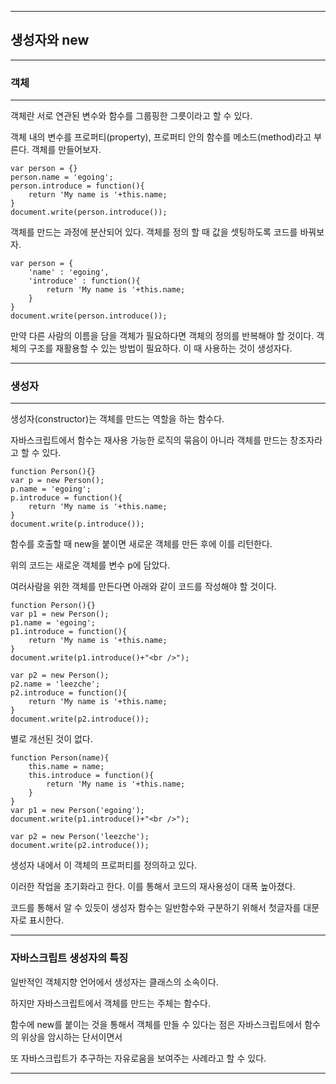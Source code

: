 ***
## 생성자와 new
***

### 객체
***
객체란 서로 연관된 변수와 함수를 그룹핑한 그릇이라고 할 수 있다. 

객체 내의 변수를 프로퍼티(property), 프로퍼티 안의 함수를 메소드(method)라고 부른다. 객체를 만들어보자.


    var person = {}
    person.name = 'egoing';
    person.introduce = function(){
        return 'My name is '+this.name;
    }
    document.write(person.introduce());


객체를 만드는 과정에 분산되어 있다. 객체를 정의 할 때 값을 셋팅하도록 코드를 바꿔보자.


    var person = {
        'name' : 'egoing',
        'introduce' : function(){
            return 'My name is '+this.name;
        }
    }
    document.write(person.introduce());


만약 다른 사람의 이름을 담을 객체가 필요하다면 객체의 정의를 반복해야 할 것이다. 객체의 구조를 재활용할 수 있는 방법이 필요하다. 이 때 사용하는 것이 생성자다.


***
### 생성자
***

생성자(constructor)는 객체를 만드는 역할을 하는 함수다. 

자바스크립트에서 함수는 재사용 가능한 로직의 묶음이 아니라 객체를 만드는 창조자라고 할 수 있다.


    function Person(){}
    var p = new Person();
    p.name = 'egoing';
    p.introduce = function(){
        return 'My name is '+this.name; 
    }
    document.write(p.introduce());


함수를 호출할 때 new을 붙이면 새로운 객체를 만든 후에 이를 리턴한다. 

위의 코드는 새로운 객체를 변수 p에 담았다. 

여러사람을 위한 객체를 만든다면 아래와 같이 코드를 작성해야 할 것이다. 


    function Person(){}
    var p1 = new Person();
    p1.name = 'egoing';
    p1.introduce = function(){
        return 'My name is '+this.name; 
    }
    document.write(p1.introduce()+"<br />");
    
    var p2 = new Person();
    p2.name = 'leezche';
    p2.introduce = function(){
        return 'My name is '+this.name; 
    }
    document.write(p2.introduce());


별로 개선된 것이 없다. 


    function Person(name){
        this.name = name;
        this.introduce = function(){
            return 'My name is '+this.name; 
        }   
    }
    var p1 = new Person('egoing');
    document.write(p1.introduce()+"<br />");
    
    var p2 = new Person('leezche');
    document.write(p2.introduce());


생성자 내에서 이 객체의 프로퍼티를 정의하고 있다. 

이러한 작업을 초기화라고 한다. 이를 통해서 코드의 재사용성이 대폭 높아졌다.

코드를 통해서 알 수 있듯이 생성자 함수는 일반함수와 구분하기 위해서 첫글자를 대문자로 표시한다.

***

### 자바스크립트 생성자의 특징

일반적인 객체지향 언어에서 생성자는 클래스의 소속이다. 

하지만 자바스크립트에서 객체를 만드는 주체는 함수다. 

함수에 new를 붙이는 것을 통해서 객체를 만들 수 있다는 점은 자바스크립트에서 함수의 위상을 암시하는 단서이면서 

또 자바스크립트가 추구하는 자유로움을 보여주는 사례라고 할 수 있다.

***